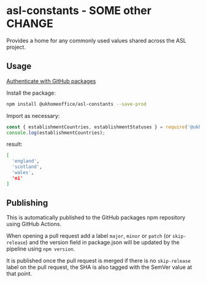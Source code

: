 # asl-constants - SOME other CHANGE

Provides a home for any commonly used values shared across the ASL project.

## Usage

[Authenticate with GitHub packages](https://docs.github.com/en/packages/working-with-a-github-packages-registry/working-with-the-npm-registry#authenticating-with-a-personal-access-token)

Install the package:

```bash
npm install @ukhomeoffice/asl-constants --save-prod
```

Import as necessary:

```js
const { establishmentCountries, establishmentStatuses } = require('@ukhomeoffice/asl-constants');
console.log(establishmentCountries);
```

result:
```bash
[
  'england',
  'scotland',
  'wales',
  'ni'
]
```

## Publishing

This is automatically published to the GitHub packages npm repository using GitHub Actions.

When opening a pull request add a label `major`, `minor` or `patch` (or `skip-release`) and the version field in package.json will be updated by the pipeline using `npm version`.

It is published once the pull request is merged if there is no `skip-release` label on the pull request, the SHA is also tagged with the SemVer value at that point.
